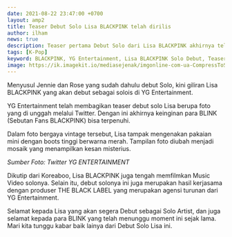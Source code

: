 ```yaml
---
date: 2021-08-22 23:47:00 +0700
layout: amp2
title: Teaser Debut Solo Lisa BLACKPINK telah dirilis
author: ilham
news: true
description: Teaser pertama Debut Solo dari Lisa BLACKPINK akhirnya telah dirilis oleh YG Entertainment via Twitter, lihat teasernya disini.
tags: [K-Pop]
keyword: BLACKPINK, YG Entertainment, Lisa BLACKPINK Solo Debut, Teaser Lisa BLACKPINK Solo Debut
image: https://ik.imagekit.io/mediasejenak/imgonline-com-ua-CompressToSize-Q2pJJYSwSPDz_bXXU3-hkj.jpg?updatedAt=1629650267758
---
```

Menyusul Jennie dan Rose yang sudah dahulu debut Solo, kini giliran Lisa BLACKPINK yang akan debut sebagai solois di YG Entertainment.

YG Entertainment telah membagikan teaser debut solo Lisa berupa foto yang di unggah melalui Twitter. Dengan ini akhirnya keinginan para BLINK (Sebutan Fans BLACKPINK) bisa terpenuhi.

Dalam foto bergaya vintage tersebut, Lisa tampak mengenakan pakaian mini dengan boots tinggi berwarna merah. Tampilan foto diubah menjadi mosaik yang menampilkan kesan misterius.

<amp-img layout="responsive" width="675" height="1200" alt="Teaser solo Lisa Blackpink" src="https://ik.imagekit.io/mediasejenak/E9ZyoyEVUAQ3VaI_MfZdLqb4p.jpeg"></amp-img>

<i>Sumber Foto: Twitter YG ENTERTAINMENT</i>

Dikutip dari Koreaboo, Lisa BLACKPINK juga tengah memfilmkan Music Video solonya. Selain itu, debut solonya ini juga merupakan hasil kerjasama dengan produser THE BLACK LABEL yang merupakan agensi turunan dari YG Entertainment.

Selamat kepada Lisa yang akan segera Debut sebagai Solo Artist, dan juga selamat kepada para BLINK yang telah menunggu moment ini sejak lama. Mari kita tunggu kabar baik lainya dari Debut Solo Lisa ini.
